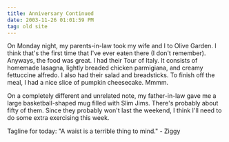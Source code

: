 ```yaml
---
title: Anniversary Continued
date: 2003-11-26 01:01:59 PM
tag: old site
---
```


On Monday night, my parents-in-law took my wife and I to Olive Garden. I think that's the first time that I've ever eaten there (I don't remember). Anyways, the food was great. I had their Tour of Italy. It consists of homemade lasagna, lightly breaded chicken parmigiana, and creamy fettuccine alfredo. I also had their salad and breadsticks. To finish off the meal, I had a nice slice of pumpkin cheesecake. Mmmm.

On a completely different and unrelated note, my father-in-law gave me a large basketball-shaped mug filled with Slim Jims. There's probably about fifty of them. Since they probably won't last the weekend, I think I'll need to do some extra exercising this week.

Tagline for today: "A waist is a terrible thing to mind." - Ziggy
